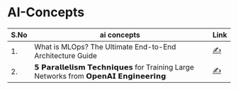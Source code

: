 # AI-Concepts


| S.No  | ai concepts | Link  |
|---|---|---|
|  1. |What is MLOps? The Ultimate End-to-End Architecture Guide   | [✍️](https://www.linkedin.com/feed/update/urn:li:activity:7222142099066953728?utm_source=share&utm_medium=member_desktop)  |
|  2. | 𝟱 𝗣𝗮𝗿𝗮𝗹𝗹𝗲𝗹𝗶𝘀𝗺 𝗧𝗲𝗰𝗵𝗻𝗶𝗾𝘂𝗲𝘀 for Training Large Networks from 𝗢𝗽𝗲𝗻𝗔𝗜 𝗘𝗻𝗴𝗶𝗻𝗲𝗲𝗿𝗶𝗻𝗴  |  [✍️](https://www.linkedin.com/posts/arazvant_deeplearning-generativeai-mlops-activity-7222149969728663554-fDzo?utm_source=share&utm_medium=member_desktop) |
